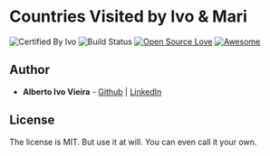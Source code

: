 # Countries Visited by Ivo & Mari

![Certified By Ivo](https://img.shields.io/badge/Certified%20By-Ivo-blue.svg)
![Build Status](https://api.travis-ci.org/albertoivo/neighborhood-map-react-fullstacknd.svg?branch=nossas-rotas-map)
[![Open Source Love](https://badges.frapsoft.com/os/v2/open-source.svg?v=102)](https://github.com/ellerbrock/open-source-badge/)
[![Awesome](https://cdn.rawgit.com/sindresorhus/awesome/d7305f38d29fed78fa85652e3a63e154dd8e8829/media/badge.svg)](https://github.com/sindresorhus/awesome)


## Author

* **Alberto Ivo Vieira** - [Github](https://github.com/albertoivo) | [LinkedIn](https://www.linkedin.com/in/alberto-ivo-vieira/)

## License

The license is MIT. But use it at will. You can even call it your own.
